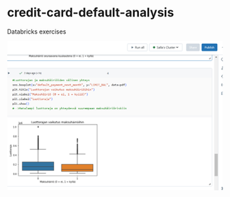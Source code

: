 # credit-card-default-analysis
Databricks exercises

![Dashboard image](https://github.com/salitaY/databricks-credit-risk/blob/main/luottorajanYhteysMaksuh%C3%A4iri%C3%B6%C3%B6n.png)
